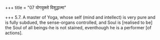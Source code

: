 +++
title = "07 योगयुक्तो विशुद्धात्मा"

+++
5.7. A master of Yoga, whose self (mind and intellect) is very pure and
is fully subdued, the sense-organs controlled, and Soul is \[realised to
be\] the Soul of all beings-he is not stained, eventhough he is a
performer \[of actions\].
